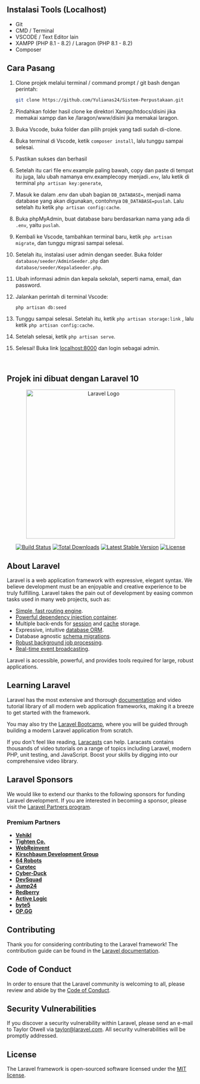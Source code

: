 ## Instalasi Tools (Localhost)

- Git
- CMD / Terminal
- VSCODE / Text Editor lain
- XAMPP (PHP 8.1 - 8.2) / Laragon (PHP 8.1 - 8.2)
- Composer

## Cara Pasang

1. Clone projek melalui terminal / command prompt / git bash dengan perintah:
   ```bash
   git clone https://github.com/Yulianas24/Sistem-Perpustakaan.git
   ```

2. Pindahkan folder hasil clone ke direktori Xampp/htdocs/disini jika memakai xampp dan ke /laragon/www/disini jka memakai laragon.

3. Buka Vscode, buka folder dan pilih projek yang tadi sudah di-clone.

4. Buka terminal di Vscode, ketik `composer install`, lalu tunggu sampai selesai.
5. Pastikan sukses dan berhasil 

6. Setelah itu cari file env.example paling bawah, copy dan paste di tempat itu juga, lalu ubah namanya env.examplecopy menjadi`.env`, lalu ketik di terminal `php artisan key:generate`,

7. Masuk ke dalam .env dan ubah bagian `DB_DATABASE=`, menjadi nama database yang akan digunakan, contohnya `DB_DATABASE=puslah`. Lalu setelah itu ketik `php artisan config:cache`.

8. Buka phpMyAdmin, buat database baru berdasarkan nama yang ada di `.env`, yaitu `puslah`.

9. Kembali ke Vscode, tambahkan terminal baru, ketik `php artisan migrate`, dan tunggu migrasi sampai selesai.

10. Setelah itu, instalasi user admin dengan seeder. Buka folder `database/seeder/AdminSeeder.php` dan `database/seeder/KepalaSeeder.php`.

11. Ubah informasi admin dan kepala sekolah, seperti nama, email, dan password.

12. Jalankan perintah di terminal Vscode:
    ```bash
    php artisan db:seed
    ```

13. Tunggu sampai selesai. Setelah itu, ketik `php artisan storage:link` , lalu ketik `php artisan config:cache`.

14. Setelah selesai, ketik `php artisan serve`.

15. Selesai! Buka link [localhost:8000](http://localhost:8000) dan login sebagai admin.

<br/>

## Projek ini dibuat dengan Laravel 10


<p align="center"><a href="https://laravel.com" target="_blank"><img src="https://raw.githubusercontent.com/laravel/art/master/logo-lockup/5%20SVG/2%20CMYK/1%20Full%20Color/laravel-logolockup-cmyk-red.svg" width="400" alt="Laravel Logo"></a></p>

<p align="center">
<a href="https://github.com/laravel/framework/actions"><img src="https://github.com/laravel/framework/workflows/tests/badge.svg" alt="Build Status"></a>
<a href="https://packagist.org/packages/laravel/framework"><img src="https://img.shields.io/packagist/dt/laravel/framework" alt="Total Downloads"></a>
<a href="https://packagist.org/packages/laravel/framework"><img src="https://img.shields.io/packagist/v/laravel/framework" alt="Latest Stable Version"></a>
<a href="https://packagist.org/packages/laravel/framework"><img src="https://img.shields.io/packagist/l/laravel/framework" alt="License"></a>
</p>

## About Laravel

Laravel is a web application framework with expressive, elegant syntax. We believe development must be an enjoyable and creative experience to be truly fulfilling. Laravel takes the pain out of development by easing common tasks used in many web projects, such as:

- [Simple, fast routing engine](https://laravel.com/docs/routing).
- [Powerful dependency injection container](https://laravel.com/docs/container).
- Multiple back-ends for [session](https://laravel.com/docs/session) and [cache](https://laravel.com/docs/cache) storage.
- Expressive, intuitive [database ORM](https://laravel.com/docs/eloquent).
- Database agnostic [schema migrations](https://laravel.com/docs/migrations).
- [Robust background job processing](https://laravel.com/docs/queues).
- [Real-time event broadcasting](https://laravel.com/docs/broadcasting).

Laravel is accessible, powerful, and provides tools required for large, robust applications.

## Learning Laravel

Laravel has the most extensive and thorough [documentation](https://laravel.com/docs) and video tutorial library of all modern web application frameworks, making it a breeze to get started with the framework.

You may also try the [Laravel Bootcamp](https://bootcamp.laravel.com), where you will be guided through building a modern Laravel application from scratch.

If you don't feel like reading, [Laracasts](https://laracasts.com) can help. Laracasts contains thousands of video tutorials on a range of topics including Laravel, modern PHP, unit testing, and JavaScript. Boost your skills by digging into our comprehensive video library.

## Laravel Sponsors

We would like to extend our thanks to the following sponsors for funding Laravel development. If you are interested in becoming a sponsor, please visit the [Laravel Partners program](https://partners.laravel.com).

### Premium Partners

- **[Vehikl](https://vehikl.com/)**
- **[Tighten Co.](https://tighten.co)**
- **[WebReinvent](https://webreinvent.com/)**
- **[Kirschbaum Development Group](https://kirschbaumdevelopment.com)**
- **[64 Robots](https://64robots.com)**
- **[Curotec](https://www.curotec.com/services/technologies/laravel/)**
- **[Cyber-Duck](https://cyber-duck.co.uk)**
- **[DevSquad](https://devsquad.com/hire-laravel-developers)**
- **[Jump24](https://jump24.co.uk)**
- **[Redberry](https://redberry.international/laravel/)**
- **[Active Logic](https://activelogic.com)**
- **[byte5](https://byte5.de)**
- **[OP.GG](https://op.gg)**

## Contributing

Thank you for considering contributing to the Laravel framework! The contribution guide can be found in the [Laravel documentation](https://laravel.com/docs/contributions).

## Code of Conduct

In order to ensure that the Laravel community is welcoming to all, please review and abide by the [Code of Conduct](https://laravel.com/docs/contributions#code-of-conduct).

## Security Vulnerabilities

If you discover a security vulnerability within Laravel, please send an e-mail to Taylor Otwell via [taylor@laravel.com](mailto:taylor@laravel.com). All security vulnerabilities will be promptly addressed.

## License

The Laravel framework is open-sourced software licensed under the [MIT license](https://opensource.org/licenses/MIT).
